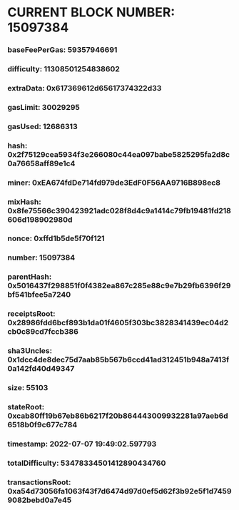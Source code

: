# CURRENT BLOCK NUMBER: 15097384

### baseFeePerGas: 59357946691
### difficulty: 11308501254838602
### extraData: 0x617369612d65617374322d33
### gasLimit: 30029295
### gasUsed: 12686313
### hash: 0x2f75129cea5934f3e266080c44ea097babe5825295fa2d8c0a76658aff89e1c4
### miner: 0xEA674fdDe714fd979de3EdF0F56AA9716B898ec8
### mixHash: 0x8fe75566c390423921adc028f8d4c9a1414c79fb19481fd218606d198902980d
### nonce: 0xffd1b5de5f70f121
### number: 15097384
### parentHash: 0x5016437f298851f0f4382ea867c285e88c9e7b29fb6396f29bf541bfee5a7240
### receiptsRoot: 0x28986fdd6bcf893b1da01f4605f303bc3828341439ec04d2cb0c89cd7fccb386
### sha3Uncles: 0x1dcc4de8dec75d7aab85b567b6ccd41ad312451b948a7413f0a142fd40d49347
### size: 55103
### stateRoot: 0xcab80ff19b67eb86b6217f20b864443009932281a97aeb6d6518b0f9c677c784
### timestamp: 2022-07-07 19:49:02.597793
### totalDifficulty: 53478334501412890434760
### transactionsRoot: 0xa54d73056fa1063f43f7d6474d97d0ef5d62f3b92e5f1d74599082bebd0a7e45
